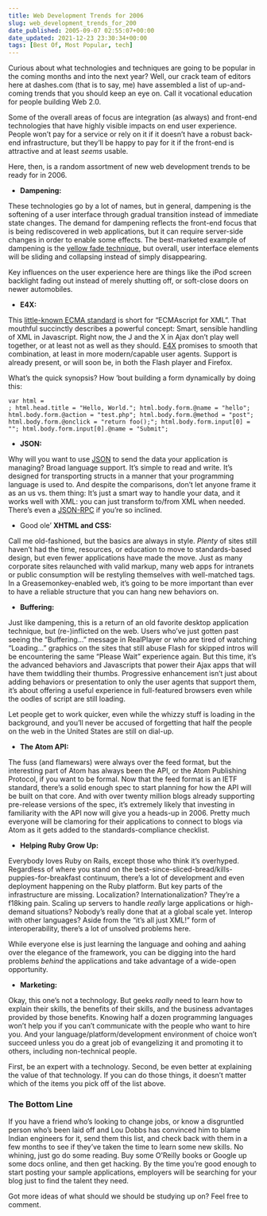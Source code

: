```yaml
---
title: Web Development Trends for 2006
slug: web_development_trends_for_200
date_published: 2005-09-07 02:55:07+00:00
date_updated: 2021-12-23 23:30:34+00:00
tags: [Best Of, Most Popular, tech]
---
```

Curious about what technologies and techniques are going to be popular in the coming months and into the next year? Well, our crack team of editors here at dashes.com (that is to say, me) have assembled a list of up-and-coming trends that you should keep an eye on. Call it vocational education for people building Web 2.0.

Some of the overall areas of focus are integration (as always) and front-end technologies that have highly visible impacts on end user experience. People won’t pay for a service or rely on it if it doesn’t have a robust back-end infrastructure, but they’ll be happy to pay for it if the front-end is attractive and at least *seems* usable.

Here, then, is a random assortment of new web development trends to be ready for in 2006.

- **Dampening:**

These technologies go by a lot of names, but in general, dampening is the softening of a user interface through gradual transition instead of immediate state changes. The demand for dampening reflects the front-end focus that is being rediscovered in web applications, but it can require server-side changes in order to enable some effects. The best-marketed example of dampening is the [yellow fade technique](http://www.37signals.com/svn/archives/000558.php), but overall, user interface elements will be sliding and collapsing instead of simply disappearing.

Key influences on the user experience here are things like the iPod screen backlight fading out instead of merely shutting off, or soft-close doors on newer automobiles.
- **E4X:**

This [little-known ECMA standard](http://www.ecma-international.org/publications/standards/Ecma-357.htm) is short for “ECMAscript for XML”. That mouthful succinctly describes a powerful concept: Smart, sensible handling of XML in Javascript. Right now, the J and the X in Ajax don’t play well together, or at least not as well as they should. [E4X](http://en.wikipedia.org/wiki/E4X) promises to smooth that combination, at least in more modern/capable user agents. Support is already present, or will soon be, in both the Flash player and Firefox.

What’s the quick synopsis? How ’bout building a form dynamically by doing this:

    var html = 
    ; html.head.title = "Hello, World."; html.body.form.@name = "hello"; html.body.form.@action = "test.php"; html.body.form.@method = "post"; html.body.form.@onclick = "return foo();"; html.body.form.input[0] = ""; html.body.form.input[0].@name = "Submit";
    

- **JSON:**

Why will you want to use [JSON](http://www.crockford.com/JSON/index.html) to send the data your application is managing? Broad language support. It’s simple to read and write. It’s designed for transporting structs in a manner that your programming language is used to. And despite the comparisons, don’t let anyone frame it as an us vs. them thing: It’s just a smart way to handle your data, and it works well with XML: you can just transform to/from XML when needed. There’s even a [JSON-RPC](http://json-rpc.org/) if you’re so inclined.
- Good ole’ **XHTML and CSS:**

Call me old-fashioned, but the basics are always in style. *Plenty* of sites still haven’t had the time, resources, or education to move to standards-based design, but even fewer applications have made the move. Just as many corporate sites relaunched with valid markup, many web apps for intranets or public consumption will be restyling themselves with well-matched tags. In a Greasemonkey-enabled web, it’s going to be more important than ever to have a reliable structure that you can hang new behaviors on.
- **Buffering:**

Just like dampening, this is a return of an old favorite desktop application technique, but (re-)inflicted on the web. Users who’ve just gotten past seeing the “Buffering…” message in RealPlayer or who are tired of watching “Loading…” graphics on the sites that still abuse Flash for skipped intros will be encountering the same “Please Wait” experience again. But this time, it’s the advanced behaviors and Javascripts that power their Ajax apps that will have them twiddling their thumbs. Progressive enhancement isn’t just about adding behaviors or presentation to only the user agents that support them, it’s about offering a useful experience in full-featured browsers even while the oodles of script are still loading.

Let people get to work quicker, even while the whizzy stuff is loading in the background, and you’ll never be accused of forgetting that half the people on the web in the United States are still on dial-up.
- **The Atom API:**

The fuss (and flamewars) were always over the feed format, but the interesting part of Atom has always been the API, or the Atom Publishing Protocol, if you want to be formal. Now that the feed format is an IETF standard, there’s a solid enough spec to start planning for how the API will be built on that core. And with over twenty million blogs already supporting pre-release versions of the spec, it’s extremely likely that investing in familiarity with the API now will give you a heads-up in 2006. Pretty much everyone will be clamoring for their applications to connect to blogs via Atom as it gets added to the standards-compliance checklist.
- **Helping Ruby Grow Up:**

Everybody loves Ruby on Rails, except those who think it’s overhyped. Regardless of where you stand on the best-since-sliced-bread/kills-puppies-for-breakfast continuum, there’s a lot of development and even deployment happening on the Ruby platform. But key parts of the infrastructure are missing. Localization? Internationalization? They’re a f18king pain. Scaling up servers to handle *really* large applications or high-demand situations? Nobody’s really done that at a global scale yet. Interop with other languages? Aside from the “it’s all just XML!” form of interoperability, there’s a lot of unsolved problems here.

While everyone else is just learning the language and oohing and aahing over the elegance of the framework, you can be digging into the hard problems *behind* the applications and take advantage of a wide-open opportunity.

- **Marketing:**

Okay, this one’s not a technology. But geeks *really* need to learn how to explain their skills, the benefits of their skills, and the business advantages provided by those benefits. Knowing half a dozen programming languages won’t help you if you can’t communicate with the people who want to hire you. And your language/platform/development environment of choice won’t succeed unless you do a great job of evangelizing it and promoting it to others, including non-technical people.

First, be an expert with a technology. Second, be even better at explaining the value of that technology. If you can do those things, it doesn’t matter which of the items you pick off of the list above.

### The Bottom Line

If you have a friend who’s looking to change jobs, or know a disgruntled person who’s been laid off and Lou Dobbs has convinced him to blame Indian engineers for it, send them this list, and check back with them in a few months to see if they’ve taken the time to learn some new skills. No whining, just go do some reading. Buy some O’Reilly books or Google up some docs online, and then get hacking. By the time you’re good enough to start posting your sample applications, employers will be searching for your blog just to find the talent they need.

Got more ideas of what should we should be studying up on? Feel free to comment.
